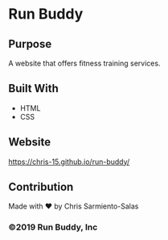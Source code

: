 # Run Buddy

## Purpose
A website that offers fitness training services.

## Built With
* HTML 
* CSS

## Website
https://chris-15.github.io/run-buddy/

## Contribution
Made with ❤️ by Chris Sarmiento-Salas

### ©️2019 Run Buddy, Inc
